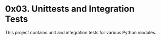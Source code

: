 # 0x03. Unittests and Integration Tests

This project contains unit and integration tests for various Python modules.

